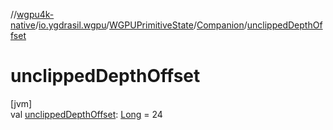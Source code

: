 //[wgpu4k-native](../../../../index.md)/[io.ygdrasil.wgpu](../../index.md)/[WGPUPrimitiveState](../index.md)/[Companion](index.md)/[unclippedDepthOffset](unclipped-depth-offset.md)

# unclippedDepthOffset

[jvm]\
val [unclippedDepthOffset](unclipped-depth-offset.md): [Long](https://kotlinlang.org/api/core/kotlin-stdlib/kotlin/-long/index.html) = 24